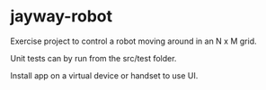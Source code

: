 # jayway-robot
Exercise project to control a robot moving around in an N x M grid.

Unit tests can by run from the src/test folder.

Install app on a virtual device or handset to use UI.
